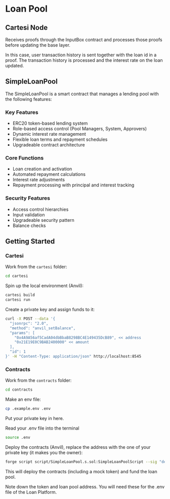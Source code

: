 # Loan Pool

## Cartesi Node

Receives proofs through the InputBox contract and processes those proofs before updating the base layer. 

In this case, user transaction history is sent together with the loan id in a proof. The transaction history is processed and the interest rate on the loan updated.

## SimpleLoanPool

The SimpleLoanPool is a smart contract that manages a lending pool with the following features:

### Key Features
- ERC20 token-based lending system
- Role-based access control (Pool Managers, System, Approvers)
- Dynamic interest rate management
- Flexible loan terms and repayment schedules
- Upgradeable contract architecture

### Core Functions
- Loan creation and activation
- Automated repayment calculations
- Interest rate adjustments
- Repayment processing with principal and interest tracking

### Security Features
- Access control hierarchies
- Input validation
- Upgradeable security pattern
- Balance checks

## Getting Started

### Cartesi

Work from the `cartesi` folder:

```bash
cd cartesi
```

Spin up the local environment (Anvil):

```bash
cartesi build
cartesi run
```

Create a private key and assign funds to it:

```bash
curl -X POST --data '{
  "jsonrpc": "2.0",
  "method": "anvil_setBalance",
  "params": [
    "0x4A9A56af5CadA04dbBbaB8298BC4E149435DcB89", << address
    "0x21E19E0C9BAB2400000" << amount
  ],
  "id": 1
}' -H "Content-Type: application/json" http://localhost:8545
```


### Contracts

Work from the `contracts` folder:

```bash
cd contracts
``` 

Make an env file:

```bash
cp .example.env .env
```

Put your private key in here.

Read your .env file into the terminal

```bash
source .env
```


Deploy the contracts (Anvil), replace the address with the one of your private key (it makes you the owner):

```bash
forge script script/SimpleLoanPool.s.sol:SimpleLoanPoolScript --sig "deployWithToken(address,address[])" 0x4A9A56af5CadA04dbBbaB8298BC4E149435DcB89 "[0x4A9A56af5CadA04dbBbaB8298BC4E149435DcB89]"  --rpc-url http://127.0.0.1:8545 --broadcast
```

This will deploy the contracts (including a mock token) and fund the loan pool.

Note down the token and loan pool address. You will need these for the .env file of the Loan Platform.